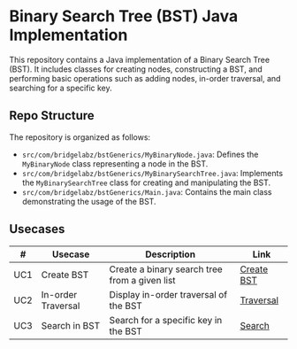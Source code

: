 # Binary Search Tree (BST) Java Implementation

This repository contains a Java implementation of a Binary Search Tree (BST). It includes classes for creating nodes, constructing a BST, and performing basic operations such as adding nodes, in-order traversal, and searching for a specific key.

## Repo Structure

The repository is organized as follows:

- `src/com/bridgelabz/bstGenerics/MyBinaryNode.java`: Defines the `MyBinaryNode` class representing a node in the BST.
- `src/com/bridgelabz/bstGenerics/MyBinarySearchTree.java`: Implements the `MyBinarySearchTree` class for creating and manipulating the BST.
- `src/com/bridgelabz/bstGenerics/Main.java`: Contains the main class demonstrating the usage of the BST.

## Usecases

| # | Usecase          | Description                                   | Link                                 |
|---|------------------|-----------------------------------------------|--------------------------------------|
| UC1 | Create BST       | Create a binary search tree from a given list  | [Create BST](https://github.com/aDHIxx/BSTGenerics/tree/UC1_Create_BST)          |
| UC2 | In-order Traversal| Display in-order traversal of the BST         | [Traversal](https://github.com/aDHIxx/BSTGenerics/tree/UC2_Create_BST_Shown_In_Figure)     |
| UC3 | Search in BST     | Search for a specific key in the BST          | [Search](https://github.com/aDHIxx/BSTGenerics/tree/UC3_Search_An_Element_In_BST)         |

